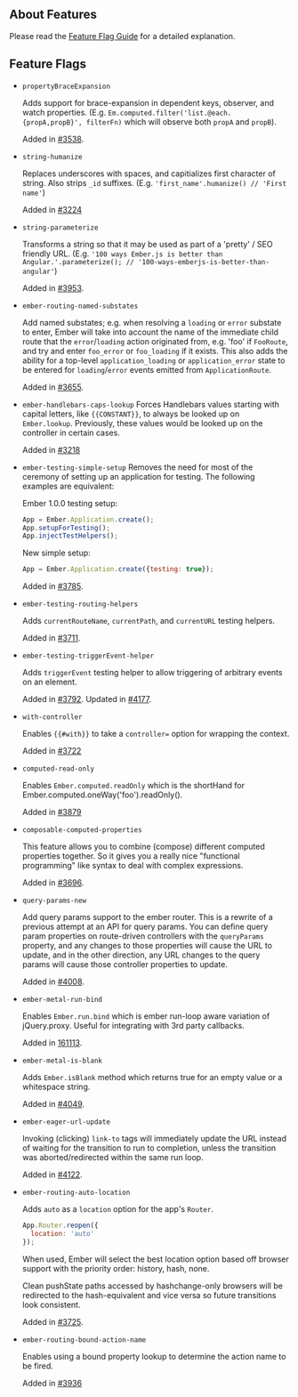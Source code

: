 ## About Features

Please read the [Feature Flag Guide](http://emberjs.com/guides/configuring-ember/feature-flags/)
for a detailed explanation.

## Feature Flags

* `propertyBraceExpansion`

  Adds support for brace-expansion in dependent keys, observer, and watch properties.
  (E.g. `Em.computed.filter('list.@each.{propA,propB}', filterFn)` which will observe both
  `propA` and `propB`).

  Added in [#3538](https://github.com/emberjs/ember.js/pull/3538).
* `string-humanize`

  Replaces underscores with spaces, and capitializes first character of string.
  Also strips `_id` suffixes. (E.g. `'first_name'.humanize() // 'First name'`)

  Added in [#3224](https://github.com/emberjs/ember.js/pull/3224)
* `string-parameterize`

  Transforms a string so that it may be used as part of a 'pretty' / SEO friendly URL.
  (E.g. `'100 ways Ember.js is better than Angular.'.parameterize(); // '100-ways-emberjs-is-better-than-angular'`)

  Added in [#3953](https://github.com/emberjs/ember.js/pull/3953).

* `ember-routing-named-substates`

  Add named substates; e.g. when resolving a `loading` or `error`
  substate to enter, Ember will take into account the name of the
  immediate child route that the `error`/`loading` action originated
  from, e.g. 'foo' if `FooRoute`, and try and enter `foo_error` or
  `foo_loading` if it exists. This also adds the ability for a
  top-level `application_loading` or `application_error` state to
  be entered for `loading`/`error` events emitted from
  `ApplicationRoute`.

  Added in [#3655](https://github.com/emberjs/ember.js/pull/3655).

* `ember-handlebars-caps-lookup`
  Forces Handlebars values starting with capital letters, like `{{CONSTANT}}`,
  to always be looked up on `Ember.lookup`. Previously, these values would be
  looked up on the controller in certain cases.

  Added in [#3218](https://github.com/emberjs/ember.js/pull/3218)

* `ember-testing-simple-setup`
  Removes the need for most of the ceremony of setting up an application for testing. The following
  examples are equivalent:

  Ember 1.0.0 testing setup:

  ```javascript
  App = Ember.Application.create();
  App.setupForTesting();
  App.injectTestHelpers();
  ```

  New simple setup:

  ```javascript
  App = Ember.Application.create({testing: true});
  ```

  Added in [#3785](https://github.com/emberjs/ember.js/pull/3785).

* `ember-testing-routing-helpers`

  Adds `currentRouteName`, `currentPath`, and `currentURL` testing helpers.

  Added in [#3711](https://github.com/emberjs/ember.js/pull/3711).

* `ember-testing-triggerEvent-helper`

  Adds `triggerEvent` testing helper to allow triggering of arbitrary events on an
  element.

  Added in [#3792](https://github.com/emberjs/ember.js/pull/3792).
  Updated in [#4177](https://github.com/emberjs/ember.js/pull/4177).

* `with-controller`

  Enables `{{#with}}` to take a `controller=` option for wrapping the context.

  Added in [#3722](https://github.com/emberjs/ember.js/pull/3722)


* `computed-read-only`

  Enables `Ember.computed.readOnly` which is the shortHand for
  Ember.computed.oneWay('foo').readOnly().

  Added in [#3879](https://github.com/emberjs/ember.js/pull/3879)

* `composable-computed-properties`

  This feature allows you to combine (compose) different computed
  properties together. So it gives you a really nice "functional
  programming" like syntax to deal with complex expressions.

  Added in [#3696](https://github.com/emberjs/ember.js/pull/3696).

* `query-params-new`

  Add query params support to the ember router. This is a rewrite of a
  previous attempt at an API for query params. You can define query
  param properties on route-driven controllers with the `queryParams`
  property, and any changes to those properties will cause the URL
  to update, and in the other direction, any URL changes to the query
  params will cause those controller properties to update.

  Added in [#4008](https://github.com/emberjs/ember.js/pull/4008).

* `ember-metal-run-bind`

  Enables `Ember.run.bind` which is ember run-loop aware variation of
  jQuery.proxy.  Useful for integrating with 3rd party callbacks.

  Added in [161113](https://github.com/emberjs/ember.js/commit/161113a9e5fad7f6dfde09a053166a05660a0051).

* `ember-metal-is-blank`

  Adds `Ember.isBlank` method which returns true for an empty value or
  a whitespace string.

  Added in [#4049](https://github.com/emberjs/ember.js/pull/4049).  

* `ember-eager-url-update`

  Invoking (clicking) `link-to` tags will immediately update the URL
  instead of waiting for the transition to run to completion, unless
  the transition was aborted/redirected within the same run loop.

  Added in [#4122](https://github.com/emberjs/ember.js/pull/4122).

* `ember-routing-auto-location`

  Adds `auto` as a `location` option for the app's `Router`.

  ```javascript
  App.Router.reopen({
    location: 'auto'
  });
  ```

  When used, Ember will select the best location option based off browser
  support with the priority order: history, hash, none.

  Clean pushState paths accessed by hashchange-only browsers will be redirected
  to the hash-equivalent and vice versa so future transitions look consistent.

  Added in [#3725](https://github.com/emberjs/ember.js/pull/3725).

* `ember-routing-bound-action-name`

  Enables using a bound property lookup to determine the action name to
  be fired.

  Added in [#3936](https://github.com/emberjs/ember.js/pull/3936)
